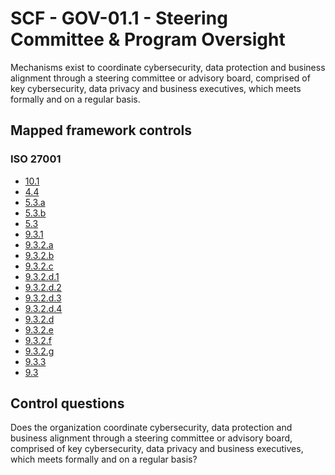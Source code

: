 # SCF - GOV-01.1 - Steering Committee & Program Oversight
Mechanisms exist to coordinate cybersecurity, data protection and business alignment through a steering committee or advisory board, comprised of key cybersecurity, data privacy and business executives, which meets formally and on a regular basis.
## Mapped framework controls
### ISO 27001
- [10.1](../iso27001/10.md#101)
- [4.4](../iso27001/4.md#44)
- [5.3.a](../iso27001/5.md#53a)
- [5.3.b](../iso27001/5.md#53b)
- [5.3](../iso27001/5.md#53)
- [9.3.1](../iso27001/9.md#931)
- [9.3.2.a](../iso27001/9.md#932a)
- [9.3.2.b](../iso27001/9.md#932b)
- [9.3.2.c](../iso27001/9.md#932c)
- [9.3.2.d.1](../iso27001/9.md#932d1)
- [9.3.2.d.2](../iso27001/9.md#932d2)
- [9.3.2.d.3](../iso27001/9.md#932d3)
- [9.3.2.d.4](../iso27001/9.md#932d4)
- [9.3.2.d](../iso27001/9.md#932d)
- [9.3.2.e](../iso27001/9.md#932e)
- [9.3.2.f](../iso27001/9.md#932f)
- [9.3.2.g](../iso27001/9.md#932g)
- [9.3.3](../iso27001/9.md#933)
- [9.3](../iso27001/9.md#93)
  
## Control questions
Does the organization coordinate cybersecurity, data protection and business alignment through a steering committee or advisory board, comprised of key cybersecurity, data privacy and business executives, which meets formally and on a regular basis?
  